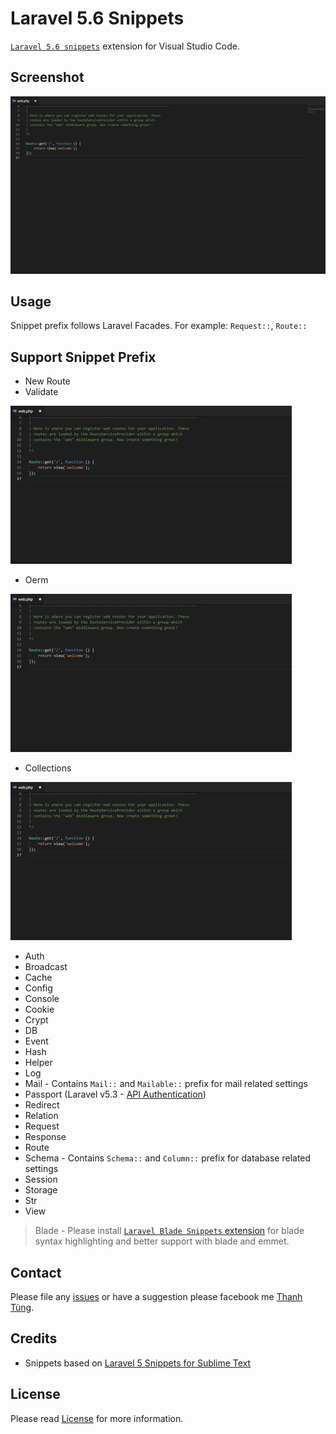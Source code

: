 # Laravel 5.6 Snippets

[`Laravel 5.6 snippets`](https://marketplace.visualstudio.com/items?itemName=ThanhTung.laravel56-snippets) extension for Visual Studio Code.

## Screenshot

![Screenshot](https://raw.githubusercontent.com/TungSilent/Laravel-5.6-Snippets/master/images/screenshot.gif)

## Usage

Snippet prefix follows Laravel Facades. For example: `Request::`, `Route::`

## Support Snippet Prefix
* New Route
* Validate

![Screenshot](https://raw.githubusercontent.com/TungSilent/Laravel-5.6-Snippets/master/images/validate.gif)
* Oerm

![Screenshot](https://raw.githubusercontent.com/TungSilent/Laravel-5.6-Snippets/master/images/eorm.gif)
* Collections

![Screenshot](https://raw.githubusercontent.com/TungSilent/Laravel-5.6-Snippets/master/images/collections.gif)
* Auth
* Broadcast
* Cache
* Config
* Console
* Cookie
* Crypt
* DB
* Event
* Hash
* Helper
* Log
* Mail - Contains `Mail::` and `Mailable::` prefix for mail related settings
* Passport (Laravel v5.3 - [API Authentication](https://laravel.com/docs/5.3/passport))
* Redirect
* Relation
* Request
* Response
* Route
* Schema - Contains `Schema::` and `Column::` prefix for database related settings
* Session
* Storage
* Str
* View

> Blade - Please install [`Laravel Blade Snippets` extension](https://marketplace.visualstudio.com/items?itemName=ThanhTung.laravel-56-snippets) for blade syntax highlighting and better support with blade and emmet.

## Contact

Please file any [issues](https://github.com/TungSilent/Laravel-5.6-Snippets/issues) or have a suggestion please facebook me [Thanh Tùng](https://facebook.com/Tung.Silent).

## Credits

* Snippets based on [Laravel 5 Snippets for Sublime Text](https://github.com/onecentlin/laravel5-snippets-vscode)

## License

Please read [License](https://github.com/TungSilent/Laravel-5.6-Snippets/blob/master/LICENSE.md) for more information.
